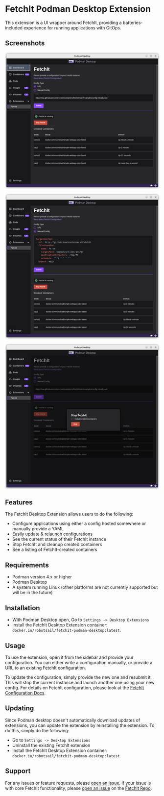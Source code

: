 # FetchIt Podman Desktop Extension

This extension is a UI wrapper around FetchIt, providing a batteries-included experience for running applications with GitOps.

## Screenshots

<!-- ![FetchIt on Startup](./Screenshots/fetchit-init.png "FetchIt on Startup") -->

![FetchIt Running](./Screenshots/fetchit-running.png "FetchIt Running")

![Configuring FetchIt Using YAML](./Screenshots/fetchit-yaml-config.png "FetchIt YAML Config")

![Stopping FetchIt Containers](./Screenshots/fetchit-stop-containers.png "Stopping FetchIt Containers")

## Features

The FetchIt Desktop Extension allows users to do the following:
- Configure applications using either a config hosted somewhere or manually provide a YAML
- Easily update & relaunch configurations
- See the current status of their FetchIt instance
- Stop FetchIt and cleanup created containers
- See a listing of FetchIt-created containers

## Requirements

- Podman version 4.x or higher
- Podman Desktop
- A system running Linux (other platforms are not currently supported but will be in the future)

## Installation

- With Podman Desktop open, Go to `Settings -> Desktop Extensions`
- Install the FetchIt Desktop Extension container: `docker.io/robotsail/fetchit-podman-desktop:latest`. 

## Usage

To use the extension, open it from the sidebar and provide your configuration.
You can either write a configuration manually, or provide a URL to an existing FetchIt configuration.

To update the configuration, simply provide the new one and resubmit it.
This will stop the current instance and launch another one using your new config.
For details on FetchIt configuration, please look at the [FetchIt Configuration Docs](https://fetchit.readthedocs.io/en/latest/methods.html).


## Updating

Since Podman desktop doesn't automatically download updates of extensions, you can update the extension by reinstalling the extension. To do this, simply do the following:

- Go to `Settings -> Desktop Extensions`
- Uninstall the existing FetchIt extension
- Install the FetchIt Desktop Extension container: `docker.io/robotsail/fetchit-podman-desktop:latest`

## Support

For any issues or feature requests, please [open an issue](https://github.com/RobotSail/fetchit-desktop-extension/issues/new). If your issue is with core FetchIt functionality, please [open an issue](https://github.com/containers/fetchit) on the [FetchIt Repo](https://github.com/containers/fetchit/issues/new).